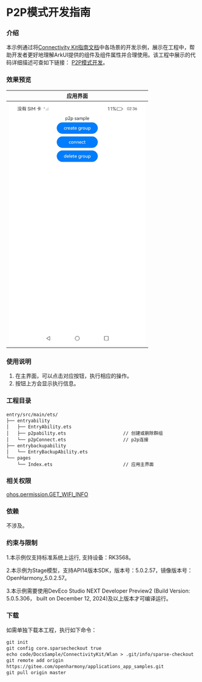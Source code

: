# P2P模式开发指南

### 介绍

本示例通过将[Connectivity Kit指南文档](https://gitee.com/openharmony/docs/tree/master/zh-cn/application-dev/connectivity)中各场景的开发示例，展示在工程中，帮助开发者更好地理解ArkUI提供的组件及组件属性并合理使用。该工程中展示的代码详细描述可查如下链接：
[P2P模式开发](https://gitee.com/openharmony/docs/blob/master/zh-cn/application-dev/connectivity/wlan/p2p-development-guide.md)。

### 效果预览
|应用界面|
|-------|
|<img src="screenshots/sample.jpeg" width="360;" /> |

### 使用说明

1. 在主界面，可以点击对应按钮，执行相应的操作。
2. 按钮上方会显示执行信息。

### 工程目录
```
entry/src/main/ets/
├── entryability
│   ├── EntryAbility.ets
│   ├── p2pability.ets                     // 创建或删除群组
│   └── p2pConnect.ets                     // p2p连接
├── entrybackupability
│   └── EntryBackupAbility.ets
└── pages
    └── Index.ets                          // 应用主界面
```

### 相关权限

[ohos.permission.GET_WIFI_INFO](https://gitee.com/openharmony/docs/blob/master/zh-cn/application-dev/reference/apis-connectivity-kit/js-apis-wifiManager.md#wifimanagercreategroup9)

### 依赖

不涉及。

### 约束与限制

1.本示例仅支持标准系统上运行, 支持设备：RK3568。

2.本示例为Stage模型，支持API14版本SDK，版本号：5.0.2.57，镜像版本号：OpenHarmony_5.0.2.57。

3.本示例需要使用DevEco Studio NEXT Developer Preview2 (Build Version: 5.0.5.306， built on December 12, 2024)及以上版本才可编译运行。

### 下载

如需单独下载本工程，执行如下命令：

````
git init
git config core.sparsecheckout true
echo code/DocsSample/ConnectivityKit/Wlan > .git/info/sparse-checkout
git remote add origin https://gitee.com/openharmony/applications_app_samples.git
git pull origin master
````